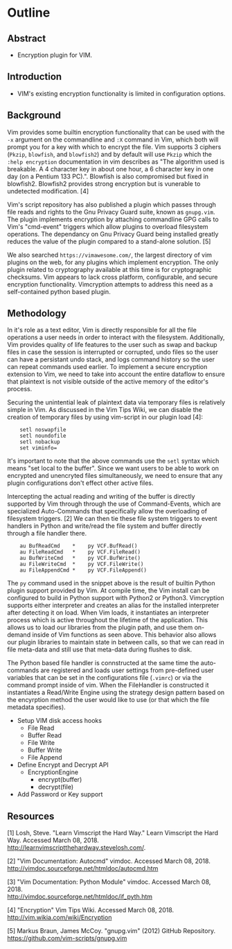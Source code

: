 # Outline

## Abstract
- Encryption plugin for VIM.

## Introduction
- VIM's existing encryption functionality is limited in configuration options.

## Background 

Vim provides some builtin encryption functionality that can be used with the `-x` argument on the commandline and `:X` command in Vim, which both will prompt you for a key with which to encrypt the file. Vim supports 3 ciphers (`Pkzip`, `blowfish`, and `blowfish2`) and by default will use `Pkzip` which the `:help encryption` documentation in vim describes as "The algorithm used is breakable. A 4 character key in about one hour, a 6 character key in one day (on a Pentium 133 PC).". Blowfish is also compromised but fixed in blowfish2. Blowfish2 provides strong encryption but is vunerable to undetected modification. [4] 

Vim's script repository has also published a plugin which passes through file reads and rights to the Gnu Privacy Guard suite, known as `gnupg.vim`. The plugin implements encryption by attaching commandline GPG calls to Vim's "cmd-event" triggers which allow plugins to overload filesystem operations. The dependancy on Gnu Privacy Guard being installed greatly reduces the value of the plugin compared to a stand-alone solution. [5]

We also searched `https://vimawesome.com/`, the largest directory of vim plugins on the web, for any plugins which implement encryption. The only plugin related to cryptography available at this time is for cryptographic checksums. Vim appears to lack cross platform, configurable, and secure encryption functionality. Vimcryption attempts to address this need as a self-contained python based plugin. 


## Methodology

In it's role as a text editor, Vim is directly responsible for all the file operations a user needs in order to interact with the filesystem. Additionally, Vim provides quality of life features to the user such as swap and backup files in case the session is interrupted or corrupted, undo files so the user can have a persistant undo stack, and logs command history so the user can repeat commands used earlier. To implement a secure encryption extension to Vim, we need to take into account the entire dataflow to ensure that plaintext is not visible outside of the active memory of the editor's process. 

Securing the unintential leak of plaintext data via temporary files is relatively simple in Vim. As discussed in the Vim Tips Wiki, we can disable the creation of temporary files by using vim-script in our plugin load [4]:  

```
    setl noswapfile
    setl noundofile
    setl nobackup
    set viminfo=
```

It's important to note that the above commands use the `setl` syntax which means "set local to the buffer". Since we want users to be able to work on encrypted and unencryted files simultaneously, we need to ensure that any plugin configurations don't effect other active files. 

Intercepting the actual reading and writing of the buffer is directly supported by Vim through through the use of Command-Events, which are specialized Auto-Commands that specifically allow the overloading of filesystem triggers. [2] We can then tie these file system triggers to event handlers in Python and write/read the file system and buffer directly through a file handler there. 

```
    au BufReadCmd    *    py VCF.BufRead()
    au FileReadCmd   *    py VCF.FileRead()
    au BufWriteCmd   *    py VCF.BufWrite()
    au FileWriteCmd  *    py VCF.FileWrite()
    au FileAppendCmd *    py VCF.FileAppend()
```

The `py` command used in the snippet above is the result of builtin Python plugin support provided by Vim. At compile time, the Vim install can be configured to build in Python support with Python2 or Python3. Vimcryption supports either interpreter and creates an alias for the installed interpreter after detecting it on load. When Vim loads, it instantiates an interpreter process which is active throughout the lifetime of the application. This allows us to load our libraries from the plugin path, and use them on-demand inside of Vim functions as seen above. This behavior also allows our plugin libraries to maintain state in between calls, so that we can read in file meta-data and still use that meta-data during flushes to disk. 

The Python based file handler is connstructed at the same time the auto-commands are registered and loads user settings from pre-defined user variables that can be set in the configurations file (`.vimrc`) or via the command prompt inside of vim. When the FileHandler is constructed it instantiates a Read/Write Engine using the strategy design pattern based on the encyrption method the user would like to use (or that which the file metadata specifies). 


- Setup VIM disk access hooks
    - File Read
    - Buffer Read
    - File Write
    - Buffer Write
    - File Append
- Define Encrypt and Decrypt API
    - EncryptionEngine
        - encrypt(buffer)
        - decrypt(file)
- Add Password or Key support

## Resources

[1] Losh, Steve. "Learn Vimscript the Hard Way." Learn Vimscript the Hard Way. Accessed March 08, 2018.   
http://learnvimscriptthehardway.stevelosh.com/.

[2] "Vim Documentation: Autocmd" vimdoc. Accessed March 08, 2018.    
http://vimdoc.sourceforge.net/htmldoc/autocmd.htm 

[3] "Vim Documentation: Python Module" vimdoc. Accessed March 08, 2018.   
http://vimdoc.sourceforge.net/htmldoc/if_pyth.htm 

[4] "Encryption" Vim Tips Wiki. Accessed March 08, 2018.   
http://vim.wikia.com/wiki/Encryption

[5] Markus Braun, James McCoy. "gnupg.vim" (2012) GitHub Repository.   
https://github.com/vim-scripts/gnupg.vim
